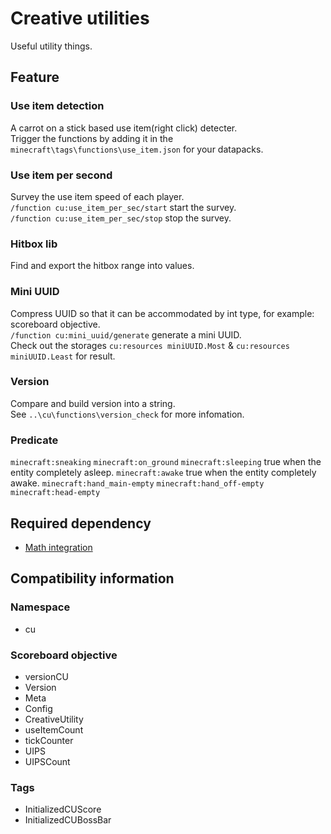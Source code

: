 # Creative utilities
Useful utility things.

## Feature

### Use item detection

A carrot on a stick based use item(right click) detecter.  
Trigger the functions by adding it in the `minecraft\tags\functions\use_item.json` for your datapacks.

### Use item per second

Survey the use item speed of each player.  
`/function cu:use_item_per_sec/start` start the survey.  
`/function cu:use_item_per_sec/stop` stop the survey.

### Hitbox lib

Find and export the hitbox range into values.

### Mini UUID

Compress UUID so that it can be accommodated by int type, for example: scoreboard objective.  
`/function cu:mini_uuid/generate` generate a mini UUID.  
Check out the storages `cu:resources miniUUID.Most` & `cu:resources miniUUID.Least` for result.

### Version

Compare and build version into a string.  
See `..\cu\functions\version_check` for more infomation.

### Predicate

`minecraft:sneaking`
`minecraft:on_ground`
`minecraft:sleeping` true when the entity completely asleep.
`minecraft:awake` true when the entity completely awake.
`minecraft:hand_main-empty`
`minecraft:hand_off-empty`
`minecraft:head-empty`

## Required dependency

* [Math integration](https://github.com/OKTW-Network/Math-integration)

## Compatibility information

### Namespace

* cu

### Scoreboard objective

* versionCU
* Version
* Meta
* Config
* CreativeUtility
* useItemCount
* tickCounter
* UIPS
* UIPSCount

### Tags

* InitializedCUScore
* InitializedCUBossBar
